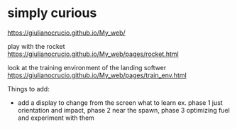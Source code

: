 # simply curious
https://giulianocrucio.github.io/My_web/

play with the rocket 
https://giulianocrucio.github.io/My_web/pages/rocket.html

look at the training environment of the landing softwer
https://giulianocrucio.github.io/My_web/pages/train_env.html

Things to add:
- add a display to change from the screen what to learn
ex. phase 1 just orientation and impact, phase 2 near the spawn, phase 3 optimizing fuel and experiment with them